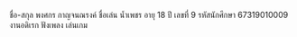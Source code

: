 ชื่อ-สกุล พงศกร กาญจนณรงค์
ชื่อเล่น น้ำเพชร
อายุ 18 ปี
เลขที่ 9
รหัสนักศึกษา 67319010009
งานอดิเรก ฟังเพลง เล่นเกม

